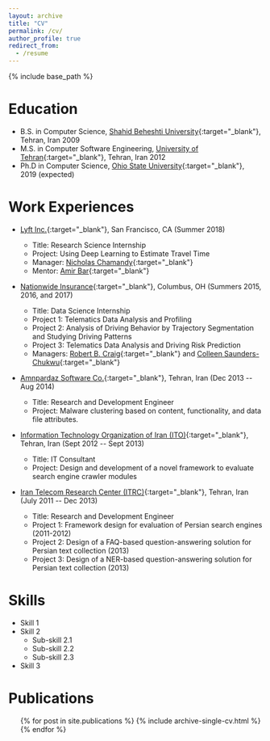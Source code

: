 ```yaml
---
layout: archive
title: "CV"
permalink: /cv/
author_profile: true
redirect_from:
  - /resume
---
```


{% include base_path %}

Education
======
* B.S. in Computer Science, [Shahid Beheshti University](http://en.sbu.ac.ir/SitePages/Home.aspx){:target="_blank"}, Tehran, Iran 2009
* M.S. in Computer Software Engineering, [University of Tehran](https://ut.ac.ir/en){:target="_blank"}, Tehran, Iran 2012
* Ph.D in Computer Science, [Ohio State University](https://osu.edu){:target="_blank"}, 2019 (expected)

Work Experiences
======
* [Lyft Inc.](https://www.lyft.com){:target="_blank"}, San Francisco, CA (Summer 2018)
  * Title: Research Science Internship
  * Project: Using Deep Learning to Estimate Travel Time
  * Manager: [Nicholas Chamandy](https://www.linkedin.com/in/nicholas-chamandy-31672b30/){:target="_blank"} 
  * Mentor: [Amir Bar](https://www.linkedin.com/in/amir-bar-bracha-6080545/){:target="_blank"} 

* [Nationwide Insurance](https://www.nationwide.com/){:target="_blank"}, Columbus, OH (Summers 2015, 2016, and 2017)
  * Title: Data Science Internship
  * Project 1: Telematics Data Analysis and Profiling
  * Project 2: Analysis of Driving Behavior by Trajectory Segmentation and Studying Driving Patterns
  * Project 3: Telematics Data Analysis and Driving Risk Prediction
  * Managers: [Robert B. Craig](https://www.linkedin.com/in/bruce-craig-b7504b1/){:target="_blank"} and [Colleen Saunders-Chukwu](https://www.linkedin.com/in/colleen-saunders-chukwu-3ba99762/){:target="_blank"}
  
* [Amnpardaz Software Co.](https://www.amnpardaz.com/index.php/){:target="_blank"}, Tehran, Iran (Dec 2013 -- Aug 2014)
  * Title: Research and Development Engineer
  * Project: Malware clustering based on content, functionality, and data file attributes. 
  
* [Information Technology Organization of Iran (ITO)](http://www.ito.gov.ir/){:target="_blank"}, Tehran, Iran (Sept 2012 -- Sept 2013)
  * Title: IT Consultant 
  * Project: Design and development of a novel framework to evaluate search engine crawler modules 
  
* [Iran Telecom Research Center (ITRC)](http://en.itrc.ac.ir/){:target="_blank"}, Tehran, Iran (July 2011 -- Dec 2013)
  * Title: Research and Development Engineer
  * Project 1: Framework design for evaluation of Persian search engines (2011-2012)
  * Project 2: Design of a FAQ-based question-answering solution for Persian text collection (2013)
  * Project 3: Design of a NER-based question-answering solution for Persian text collection (2013)
  
Skills
======
* Skill 1
* Skill 2
  * Sub-skill 2.1
  * Sub-skill 2.2
  * Sub-skill 2.3
* Skill 3

Publications
======
  <ul>{% for post in site.publications %}
    {% include archive-single-cv.html %}
  {% endfor %}</ul>
  
<!--

Talks
======
  <ul>{% for post in site.talks %}
    {% include archive-single-talk-cv.html %}
  {% endfor %}</ul>
  
Teaching
======
  <ul>{% for post in site.teaching %}
    {% include archive-single-cv.html %}
  {% endfor %}</ul>  
  
Service and leadership
======
* Currently signed in to 43 different slack teams   -->


